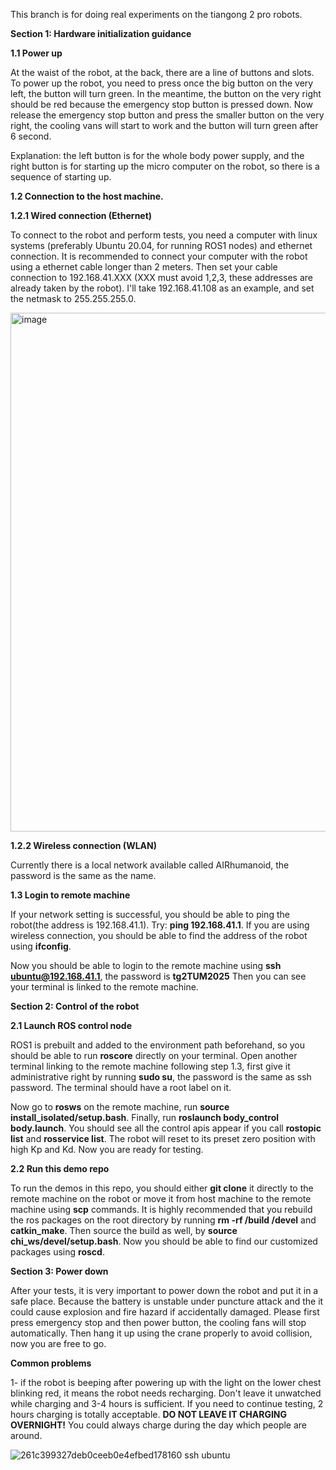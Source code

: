 This branch is for doing real experiments on the tiangong 2 pro robots.

**Section 1: Hardware initialization guidance**

**1.1 Power up**

At the waist of the robot, at the back, there are a line of buttons and slots. To power up the robot, you need to press once the big button on the very left, the button will turn green. In the meantime, the button on the very right should be red because the emergency stop button is pressed down. Now release the emergency stop button and press the smaller button on the very right, the cooling vans will start to work and the button will turn green after 6 second. 

Explanation: the left button is for the whole body power supply, and the right button is for starting up the micro computer on the robot, so there is a sequence of starting up.

**1.2 Connection to the host machine.**

**1.2.1 Wired connection (Ethernet)**

To connect to the robot and perform tests, you need a computer with linux systems (preferably Ubuntu 20.04, for running ROS1 nodes) and ethernet connection. It is recommended to connect your computer with the robot using a ethernet cable longer than 2 meters. Then set your cable connection to 192.168.41.XXX (XXX must avoid 1,2,3, these addresses are already taken by the robot). I'll take 192.168.41.108 as an example, and set the netmask to 255.255.255.0.

<img width="984" height="830" alt="image" src="https://github.com/user-attachments/assets/4da13e3c-9412-4fa8-827e-66576fffdd45" />

**1.2.2 Wireless connection (WLAN)**

Currently there is a local network available called AIRhumanoid, the password is the same as the name.

**1.3 Login to remote machine**

If your network setting is successful, you should be able to ping the robot(the address is 192.168.41.1). Try: **ping 192.168.41.1**. If you are using wireless connection, you should be able to find the address of the robot using **ifconfig**. 

Now you should be able to login to the remote machine using **ssh ubuntu@192.168.41.1**, the password is **tg2TUM2025** Then you can see your terminal is linked to the remote machine.

**Section 2: Control of the robot**

**2.1 Launch ROS control node**

ROS1 is prebuilt and added to the environment path beforehand, so you should be able to run **roscore** directly on your terminal. Open another terminal linking to the remote machine following step 1.3, first give it administrative right by running **sudo su**, the password is the same as ssh password. The terminal should have a root label on it. 

Now go to **rosws** on the remote machine, run **source install_isolated/setup.bash**. Finally, run **roslaunch body_control body.launch**. You should see all the control apis appear if you call **rostopic list** and **rosservice list**. The robot will reset to its preset zero position with high Kp and Kd. Now you are ready for testing.

**2.2 Run this demo repo**

To run the demos in this repo, you should either **git clone** it directly to the remote machine on the robot or move it from host machine to the remote machine using **scp** commands. It is highly recommended that you rebuild the ros packages on the root directory by running **rm -rf /build /devel** and **catkin_make**. Then source the build as well, by **source chi_ws/devel/setup.bash**. Now you should be able to find our customized packages using **roscd**.

**Section 3: Power down**

After your tests, it is very important to power down the robot and put it in a safe place. Because the battery is unstable under puncture attack and the it could cause explosion and fire hazard if accidentally damaged. Please first press emergency stop and then power button, the cooling fans will stop automatically. Then hang it up using the crane properly to avoid collision, now you are free to go.

**Common problems**

1- if the robot is beeping after powering up with the light on the lower chest blinking red, it means the robot needs recharging. Don't leave it unwatched while charging and 3-4 hours is sufficient. If you need to continue testing, 2 hours charging is totally acceptable. **DO NOT LEAVE IT CHARGING OVERNIGHT!** You could always charge during the day which people are around.

![261c399327deb0ceeb0e4efbed178160](https://github.com/user-attachments/assets/b33706df-5575-47dd-a814-63d852c96890)
ssh ubuntu 
